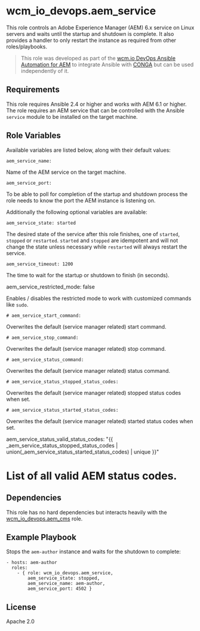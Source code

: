 # wcm_io_devops.aem_service

This role controls an Adobe Experience Manager (AEM) 6.x service on Linux servers and waits until the startup and shutdown is complete. It also provides a handler to only restart the instance as required from other roles/playbooks.

> This role was developed as part of the
> [wcm.io DevOps Ansible Automation for AEM](http://devops.wcm.io/ansible-aem/)
> to integrate Ansible with
> [CONGA](http://devops.wcm.io/conga/) but can be used independently of
> it.

## Requirements

This role requires Ansible 2.4 or higher and works with AEM 6.1 or
higher. The role requires an AEM service that can be controlled with the
Ansible `service` module to be installed on the target machine.

## Role Variables

Available variables are listed below, along with their default values:

	aem_service_name: 

Name of the AEM service on the target machine. 

	aem_service_port:
 
To be able to poll for completion of the startup and shutdown process the role needs to know the port the AEM instance is listening on. 

Additionally the following optional variables are available:

	aem_service_state: started

The desired state of the service after this role finishes, one of `started`, `stopped` or `restarted`. `started` and `stopped` are idempotent and will not change the state unless necessary while `restarted` will always restart the service. 

	aem_service_timeout: 1200

The time to wait for the startup or shutdown to finish (in seconds).

aem_service_restricted_mode: false

Enables / disables the restricted mode to work with customized commands like `sudo`.

    # aem_service_start_command: 

Overwrites the default (service manager related) start command.

    # aem_service_stop_command: 

Overwrites the default (service manager related) stop command.

    # aem_service_status_command: 

Overwrites the default (service manager related) status command.

    # aem_service_status_stopped_status_codes:

Overwrites the default (service manager related) stopped status codes
when set.

    # aem_service_status_started_status_codes:

Overwrites the default (service manager related) started status codes
when set.

aem_service_status_valid_status_codes: "{{ _aem_service_status_stopped_status_codes | union(_aem_service_status_started_status_codes) | unique }}"

# List of all valid AEM status codes.

## Dependencies

This role has no hard dependencies but interacts heavily with the [wcm_io_devops.aem_cms](https://github.com/wcm-io-devops/ansible-aem-cms) role.

## Example Playbook

Stops the `aem-author` instance and waits for the shutdown to complete: 

	- hosts: aem-author
	  roles:
	    - { role: wcm_io_devops.aem_service,
	        aem_service_state: stopped,
	        aem_service_name: aem-author,
	        aem_service_port: 4502 }

## License

Apache 2.0
